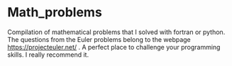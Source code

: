 # Math_problems

Compilation of mathematical problems that I solved with fortran or python. The questions from the Euler problems belong to the webpage https://projecteuler.net/ 
. A perfect place to challenge your programming skills. I really recommend it. 
